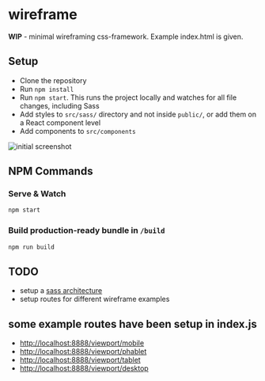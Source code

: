 # wireframe

**WIP** - minimal wireframing css-framework. Example index.html is given.

## Setup

* Clone the repository
* Run `npm install`
* Run `npm start`. This runs the project locally and watches for all file changes, including Sass
* Add styles to `src/sass/` directory and not inside `public/`, or add them on a React component level
* Add components to `src/components`

![initial screenshot](https://cloud.githubusercontent.com/assets/7630575/15325956/cdb313d0-1c69-11e6-8275-fcb175c9df9f.png)

## NPM Commands
### Serve & Watch
```sh
npm start
```

### Build production-ready bundle in `/build`
```sh
npm run build
```

## TODO

* setup a [sass architecture](https://www.sitepoint.com/architecture-sass-project/)
* setup routes for different wireframe examples

## some example routes have been setup in index.js
* [http://localhost:8888/viewport/mobile](http://localhost:8888/viewport/mobile)
* [http://localhost:8888/viewport/phablet](http://localhost:8888/viewport/phablet)
* [http://localhost:8888/viewport/tablet](http://localhost:8888/viewport/tablet)
* [http://localhost:8888/viewport/desktop](http://localhost:8888/viewport/desktop)
